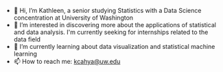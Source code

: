- 👋 Hi, I’m Kathleen, a senior studying Statistics with a Data Science concentration at University of Washington
- 👀 I’m interested in discovering more about the applications of statistical and data analysis. I'm currently seeking for internships 
     related to the data field
- 🌱 I’m currently learning about data visualization and statistical machine learning
- 📫 How to reach me: kcahya@uw.edu

<!---
kcahya09/kcahya09 is a ✨ special ✨ repository because its `README.md` (this file) appears on your GitHub profile.
You can click the Preview link to take a look at your changes.
--->
